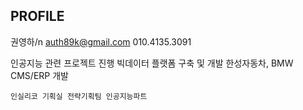 ## PROFILE

권영하/n
auth89k@gmail.com
010.4135.3091

인공지능 관련 프로젝트 진행
빅데이터 플랫폼 구축 및 개발
한성자동차, BMW CMS/ERP 개발
```
인실리코 기획실 전략기획팀 인공지능파트
```

